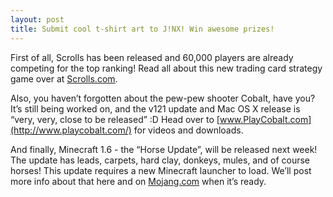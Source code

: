 ```yaml
---
layout: post
title: Submit cool t-shirt art to J!NX! Win awesome prizes!
---
```


First of all, Scrolls has been released and 60,000 players are already competing for the top ranking! Read all about
this new trading card strategy game over at [Scrolls.com](https://scrolls.com/).

Also, you haven’t forgotten about the pew-pew shooter Cobalt, have you? It’s still being worked on, and the v121 update
and Mac OS X release is “very, very, close to be released” :D Head over
to [www.PlayCobalt.com](http://www.playcobalt.com/) for videos and downloads.

And finally, Minecraft 1.6 - the “Horse Update”, will be released next week! The update has leads, carpets, hard clay,
donkeys, mules, and of course horses! This update requires a new Minecraft launcher to load. We’ll post more info about
that here and on [Mojang.com](https://mojang.com) when it’s ready.